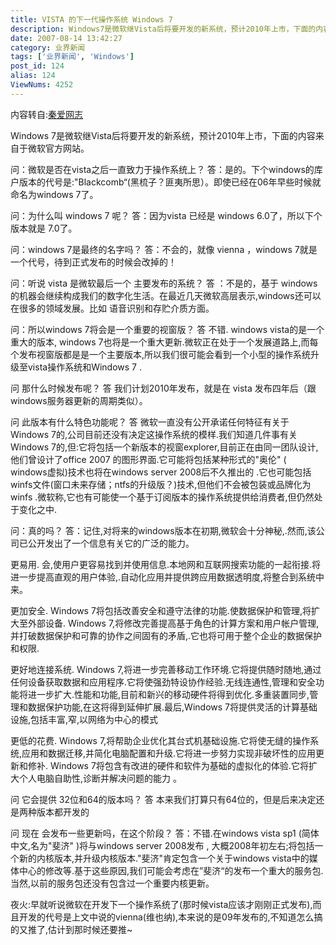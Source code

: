 ```yaml
---
title: VISTA 的下一代操作系统 Windows 7
description: Windows7是微软继Vista后将要开发的新系统，预计2010年上市，下面的内容来自于微软官方网站。问：微软是否在vista之后一直致力于操作系统上？答：是的。下个windows的库户版本的代号是:"Blackcomb“(黑梳子？匪夷所思）。即使已经在06年早些时候就命名为windows7了。问：为什么叫windows7呢？答：因为vista已经是windows6.0了，所以下个版本就是7.0了......
date: 2007-08-14 13:42:27
category: 业界新闻
tags: ['业界新闻', 'Windows']
post_id: 124
alias: 124
ViewNums: 4252
---
```


内容转自:[秦爱网志](http://www.newsunday.com/)

Windows 7是微软继Vista后将要开发的新系统，预计2010年上市，下面的内容来自于微软官方网站。

问：微软是否在vista之后一直致力于操作系统上？
答：是的。下个windows的库户版本的代号是:"Blackcomb&ldquo;(黑梳子？匪夷所思）。即使已经在06年早些时候就命名为windows 7了。

问：为什么叫 windows 7 呢？
答：因为vista 已经是 windows 6.0了，所以下个版本就是 7.0了。

问：windows 7是最终的名字吗？
答：不会的，就像 vienna ，windows 7就是一个代号，待到正式发布的时候会改掉的！

问：听说 vista 是微软最后一个 主要发布的系统？
答 ：不是的，基于 windows的机器会继续构成我们的数字化生活。在最近几天微软高层表示,windows还可以在很多的领域发展。比如 语音识别和存贮介质方面。

问：所以windows 7将会是一个重要的视窗版？
答 不错. windows vista的是一个重大的版本, windows 7也将是一个重大更新.微软正在处于一个发展道路上,而每个发布视窗版都是是一个主要版本,所以我们很可能会看到一个小型的操作系统升级至vista操作系统和Windows 7 .

问 那什么时候发布呢？
答 我们计划2010年发布，就是在 vista 发布四年后（跟windows服务器更新的周期类似）。

问 此版本有什么特色功能呢？
答 微软一直没有公开承诺任何特征有关于Windows 7的,公司目前还没有决定这操作系统的模样.我们知道几件事有关Windows 7的,但:它将包括一个新版本的视窗explorer,目前正在由同一团队设计,他们曾设计了office 2007 的图形界面.它可能将包括某种形式的"奥伦" ( windows虚拟)技术也将在windows server 2008后不久推出的 .它也可能包括winfs文件(窗口未来存储；ntfs的升级版？)技术,但他们不会被包装或品牌化为winfs .微软称,它也有可能使一个基于订阅版本的操作系统提供给消费者,但仍然处于变化之中.

问：真的吗？
答：记住,对将来的windows版本在初期,微软会十分神秘,.然而,该公司已公开发出了一个信息有关它的广泛的能力。

更易用. 会,使用户更容易找到并使用信息.本地网和互联网搜索功能的一起衔接.将进一步提高直观的用户体验,.自动化应用并提供跨应用数据透明度,将整合到系统中来。

更加安全. Windows 7将包括改善安全和遵守法律的功能.使数据保护和管理,将扩大至外部设备. Windows 7,将修改完善提高基于角色的计算方案和用户帐户管理,并打破数据保护和可靠的协作之间固有的矛盾,.它也将可用于整个企业的数据保护和权限.

更好地连接系统. Windows 7,将进一步完善移动工作环境.它将提供随时随地,通过任何设备获取数据和应用程序.它将使强劲特设协作经验.无线连通性,管理和安全功能将进一步扩大.性能和功能,目前和新兴的移动硬件将得到优化.多重装置同步,管理和数据保护功能,在这将得到延伸扩展.最后,Windows 7将提供灵活的计算基础设施,包括丰富,窄,以网络为中心的模式

更低的花费. Windows 7,将帮助企业优化其台式机基础设施.它将使无缝的操作系统,应用和数据迁移,并简化电脑配置和升级.它将进一步努力实现非破坏性的应用更新和修补. Windows 7将包含有改进的硬件和软件为基础的虚拟化的体验.它将扩大个人电脑自助性,诊断并解决问题的能力 。

问 它会提供 32位和64的版本吗？
答 本来我们打算只有64位的，但是后来决定还是两种版本都开发的

问 现在 会发布一些更新吗，在这个阶段？
答：不错.在windows vista sp1 (简体中文,名为"斐济" )将与windows server 2008发布 , 大概2008年初左右;将包括一个新的内核版本,并升级内核版本."斐济"肯定包含一个关于windows vista中的媒体中心的修改等.基于这些原因,我们可能会考虑在&rdquo;斐济&ldquo;的发布一个重大的服务包.当然,以前的服务包还没有包含过一个重要内核更新。

夜火:早就听说微软在开发下一个操作系统了(那时候vista应该才刚刚正式发布),而且开发的代号是上文中说的vienna(维也纳),本来说的是09年发布的,不知道怎么搞的又推了,估计到那时候还要推~

